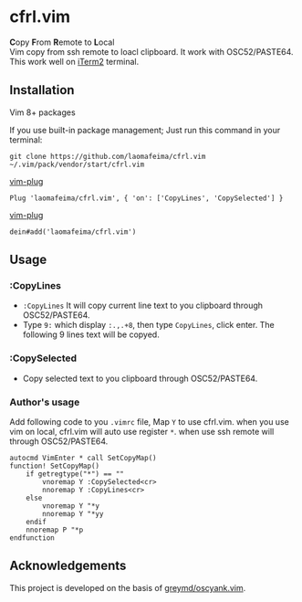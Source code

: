 # cfrl.vim
**C**opy **F**rom **R**emote to **L**ocal  
Vim copy from ssh remote to loacl clipboard. It work with OSC52/PASTE64.  
This work well on [iTerm2](https://www.iterm2.com) terminal.

## Installation
Vim 8+ packages  

If you use built-in package management; Just run this command in your terminal:
```
git clone https://github.com/laomafeima/cfrl.vim ~/.vim/pack/vendor/start/cfrl.vim
```

[vim-plug](https://github.com/junegunn/vim-plug)
```
Plug 'laomafeima/cfrl.vim', { 'on': ['CopyLines', 'CopySelected'] }
```

[vim-plug](https://github.com/Shougo/dein.vim)
```
dein#add('laomafeima/cfrl.vim')
```

## Usage

### :CopyLines
* `:CopyLines` It will copy current line text to you clipboard through OSC52/PASTE64.  
* Type `9:` which display `:.,.+8`, then type `CopyLines`, click enter. The following 9 lines text will be copyed.  

### :CopySelected
* Copy selected text to you clipboard through OSC52/PASTE64.

### Author's usage

Add following code to you `.vimrc` file, Map `Y` to use cfrl.vim.
when you use vim on local, cfrl.vim will auto use register `*`. when use ssh remote will through OSC52/PASTE64.
```
autocmd VimEnter * call SetCopyMap()
function! SetCopyMap()
    if getregtype("*") == ""
        vnoremap Y :CopySelected<cr>
        nnoremap Y :CopyLines<cr>
    else
        vnoremap Y "*y
        nnoremap Y "*yy
    endif
    nnoremap P "*p
endfunction
```

## Acknowledgements
This project is developed on the basis of [greymd/oscyank.vim](https://github.com/greymd/oscyank.vim).
